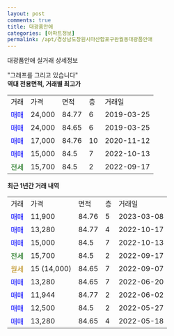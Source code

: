 ```yaml
---
layout: post
comments: true
title: 대광품안애
categories: [아파트정보]
permalink: /apt/경상남도창원시마산합포구완월동대광품안애
---
```


대광품안애 실거래 상세정보

<script type="text/javascript">
  google.charts.load('current', {'packages':['line', 'corechart']});
  google.charts.setOnLoadCallback(drawChart);

  function drawChart() {
    var data = new google.visualization.DataTable();
    data.addColumn('date', '거래일');
    data.addColumn('number', "매매");
    data.addColumn('number', "전세");
    data.addColumn('number', "전매");

    data.addRows([[new Date(Date.parse("2023-03-08")), 11900, null, null], [new Date(Date.parse("2022-10-17")), 13280, null, null], [new Date(Date.parse("2022-10-13")), 15000, null, null], [new Date(Date.parse("2022-09-17")), null, 15700, null], [new Date(Date.parse("2022-09-07")), null, null, null], [new Date(Date.parse("2022-06-20")), 13280, null, null], [new Date(Date.parse("2022-06-02")), 11944, null, null], [new Date(Date.parse("2022-05-27")), 12500, null, null], [new Date(Date.parse("2022-05-18")), 13280, null, null]]);

    var options = {
      hAxis: {
        format: 'yyyy/MM/dd'
      },    
      lineWidth: 0,
      pointsVisible: true,    
      title: '최근 1년간 유형별 실거래가 분포',
      legend: { position: 'bottom' }
    };

    var formatter = new google.visualization.NumberFormat({pattern:'###,###'} );
    formatter.format(data, 1);
    formatter.format(data, 2);
    
    setTimeout(function() {
        var chart = new google.visualization.LineChart(document.getElementById('columnchart_material'));
        chart.draw(data, (options));
        document.getElementById('loading').style.display = 'none';
    }, 200);
  }
</script>


<div id="loading" style="z-index:20; display: block; margin-left: 0px">"그래프를 그리고 있습니다"</div>
<div id="columnchart_material" style="width: 95%; margin-left: 0px; display: block"></div>
<!-- contents start -->
<b>역대 전용면적, 거래별 최고가</b>
<table class="sortable">
    <tr>
      <td>거래</td>
      <td>가격</td>
      <td>면적</td>
      <td>층</td>
      <td>거래일</td>
    </tr>
        <tr>
          <td><a style="color: blue">매매</a></td>
          <td>24,000</td>
          <td>84.77</td>
          <td>6</td>
          <td>2019-03-25</td>
        </tr>            <tr>
          <td><a style="color: blue">매매</a></td>
          <td>24,000</td>
          <td>84.65</td>
          <td>6</td>
          <td>2019-03-25</td>
        </tr>            <tr>
          <td><a style="color: blue">매매</a></td>
          <td>17,000</td>
          <td>84.76</td>
          <td>10</td>
          <td>2020-11-12</td>
        </tr>            <tr>
          <td><a style="color: blue">매매</a></td>
          <td>15,000</td>
          <td>84.5</td>
          <td>7</td>
          <td>2022-10-13</td>
        </tr>        
        <tr>
              <td><a style="color: darkgreen">전세</a></td>
              <td>15,700</td>
              <td>84.5</td>
              <td>2</td>
              <td>2022-09-17</td>
            </tr>        
    
</table>

<b>최근 1년간 거래 내역</b>

<table class="sortable">
    <tr>
      <td>거래</td>
      <td>가격</td>
      <td>면적</td>
      <td>층</td>
      <td>거래일</td>
    </tr>
    <tr>
      <td><a style="color: blue">매매</a></td>
      <td>11,900</td>
      <td>84.76</td>
      <td>5</td>
      <td>2023-03-08</td>
    </tr>          <tr>
      <td><a style="color: blue">매매</a></td>
      <td>13,280</td>
      <td>84.77</td>
      <td>4</td>
      <td>2022-10-17</td>
    </tr>          <tr>
      <td><a style="color: blue">매매</a></td>
      <td>15,000</td>
      <td>84.5</td>
      <td>7</td>
      <td>2022-10-13</td>
    </tr>          <tr>
      <td><a style="color: darkgreen">전세</a></td>
      <td>15,700</td>
      <td>84.5</td>
      <td>2</td>
      <td>2022-09-17</td>
    </tr>          <tr>
      <td><a style="color: darkgoldenrod">월세</a></td>
      <td>15 (14,000)</td>
      <td>84.65</td>
      <td>7</td>
      <td>2022-09-07</td>
    </tr>          <tr>
      <td><a style="color: blue">매매</a></td>
      <td>13,280</td>
      <td>84.65</td>
      <td>7</td>
      <td>2022-06-20</td>
    </tr>          <tr>
      <td><a style="color: blue">매매</a></td>
      <td>11,944</td>
      <td>84.77</td>
      <td>2</td>
      <td>2022-06-02</td>
    </tr>          <tr>
      <td><a style="color: blue">매매</a></td>
      <td>12,500</td>
      <td>84.5</td>
      <td>2</td>
      <td>2022-05-27</td>
    </tr>          <tr>
      <td><a style="color: blue">매매</a></td>
      <td>13,280</td>
      <td>84.65</td>
      <td>4</td>
      <td>2022-05-18</td>
    </tr>      </table>
<!-- contents end -->    

